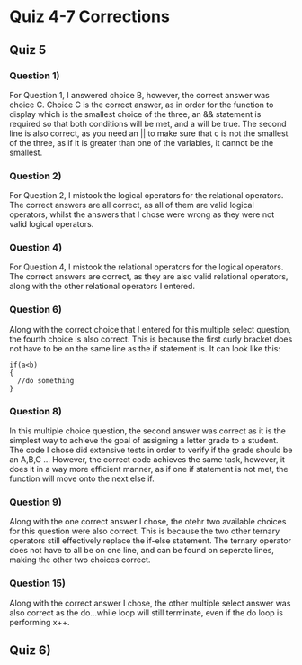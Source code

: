 # Quiz 4-7 Corrections
## Quiz 5
### Question 1)
For Question 1, I answered choice B, however, the correct answer was choice C. Choice C is the correct answer, as in order for the function to display which is the smallest choice of the three, an && statement is required so that both conditions will be met, and a will be true. The second line is also correct, as you need an || to make sure that c is not the smallest of the three, as if it is greater than one of the variables, it cannot be the smallest.
### Question 2)
For Question 2, I mistook the logical operators for the relational operators. The correct answers are all correct, as all of them are valid logical operators, whilst the answers that I chose were wrong as they were not valid logical operators.
### Question 4)
For Question 4, I mistook the relational operators for the logical operators. The correct answers are correct, as they are also valid relational operators, along with the other relational operators I entered.
### Question 6)
Along with the correct choice that I entered for this multiple select question, the fourth choice is also correct. This is because the first curly bracket does not have to be on the same line as the if statement is. It can look like this:
```
if(a<b)
{
  //do something
}
```
### Question 8)
In this multiple choice question, the second answer was correct as it is the simplest way to achieve the goal of assigning a letter grade to a student. The code I chose did extensive tests in order to verify if the grade should be an A,B,C ... However, the correct code achieves the same task, however, it does it in a way more efficient manner, as if one if statement is not met, the function will move onto the next else if.

### Question 9)
Along with the one correct answer I chose, the otehr two available choices for this question were also correct. This is because the two other ternary operators still effectively replace the if-else statement. The ternary operator does not have to all be on one line, and can be found on seperate lines, making the other two choices correct.

### Question 15)
Along with the correct answer I chose, the other multiple select answer was also correct as the do...while loop will still terminate, even if the do loop is performing x++.

## Quiz 6)
